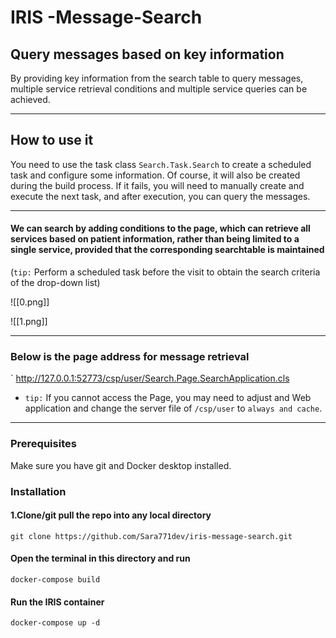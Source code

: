 # IRIS -Message-Search

Query messages based on key information
---
By providing key information from the search table to query messages, multiple service retrieval conditions and multiple service queries can be achieved.

---

## How to use it

You need to use the task class `Search.Task.Search` to create a scheduled task and configure some information. Of course, it will also be created during the build process. If it fails, you will need to manually create and execute the next task, and after execution, you can query the messages.

---

#### We can search by adding conditions to the page, which can retrieve all services based on patient information, rather than being limited to a single service, provided that the corresponding searchtable is maintained
(`tip:` Perform a scheduled task before the visit to obtain the search criteria of the drop-down list)


![[0.png]]


![[1.png]]


---
### Below is the page address for message retrieval
` http://127.0.0.1:52773/csp/user/Search.Page.SearchApplication.cls

- `tip:` If you cannot access the Page, you may need to adjust  and Web application and change the server file of `/csp/user` to `always and cache`.
---
### Prerequisites
Make sure you have git and Docker desktop installed.
### Installation
#### 1.Clone/git pull the repo into any local directory
```
git clone https://github.com/Sara771dev/iris-message-search.git
```  
#### Open the terminal in this directory and run

```
docker-compose build
```
#### Run the IRIS container 

```
docker-compose up -d
```